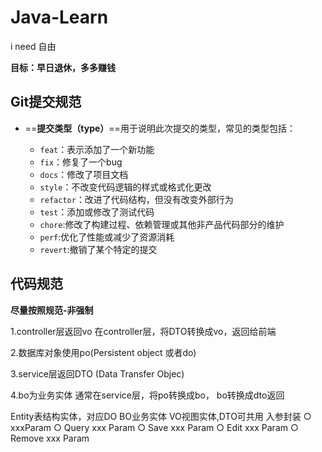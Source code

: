 # Java-Learn

i need 自由

**目标：早日退休，多多赚钱**

## Git提交规范

* ==**提交类型（type）**==用于说明此次提交的类型，常见的类型包括：

  * `feat`：表示添加了一个新功能
  * `fix`：修复了一个bug
  * `docs`：修改了项目文档
  * `style`：不改变代码逻辑的样式或格式化更改
  * `refactor`：改进了代码结构，但没有改变外部行为
  * `test`：添加或修改了测试代码
  * `chore`:修改了构建过程、依赖管理或其他非产品代码部分的维护
  * `perf`:优化了性能或减少了资源消耗
  * `revert`:撤销了某个特定的提交

## 代码规范

**尽量按照规范-非强制**

1.controller层返回vo
在controller层，将DTO转换成vo，返回给前端


2.数据库对象使用po(Persistent object 或者do)


3.service层返回DTO (Data Transfer Objec)


4.bo为业务实体
通常在service层，将po转换成bo， bo转换成dto返回

Entity表结构实体，对应DO
BO业务实体
VO视图实体,DTO可共用
入参封装
○ xxxParam
○ Query xxx Param
○ Save xxx Param
○ Edit xxx Param
○ Remove xxx Param
